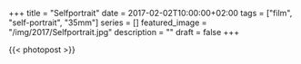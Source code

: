 +++
title =  "Selfportrait"
date = 2017-02-02T10:00:00+02:00
tags = ["film", "self-portrait", "35mm"]
series = []
featured_image = "/img/2017/Selfportrait.jpg"
description = ""
draft = false
+++

{{< photopost >}}